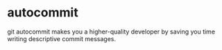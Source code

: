 # autocommit
git autocommit makes you a higher-quality developer by saving you time writing descriptive commit messages.
